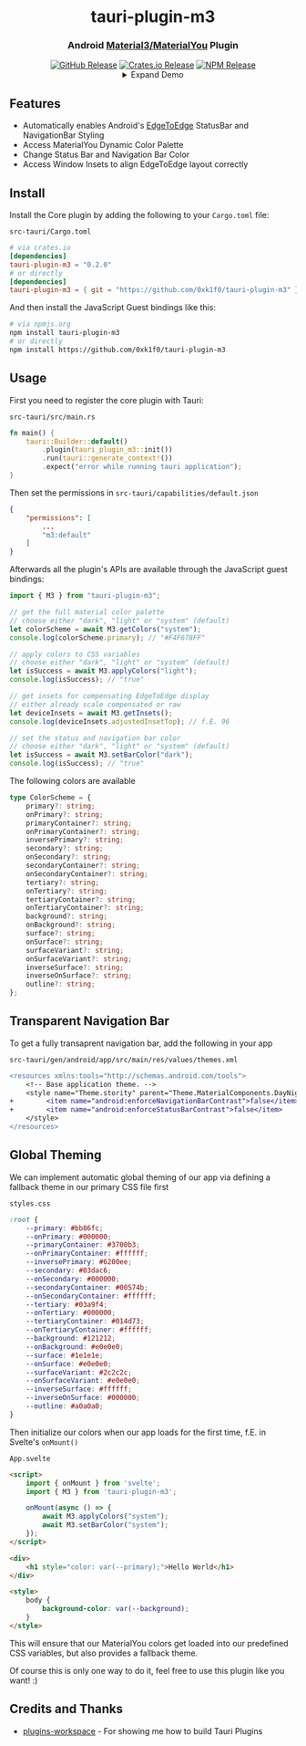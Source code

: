 <div align="center">
    <h1>tauri-plugin-m3</h1>
    <h3>Android <a href="https://developer.android.com/develop/ui/compose/designsystems/material3">Material3/MaterialYou</a> Plugin</h3>
    <a href="https://github.com/0xk1f0/tauri-plugin-m3/releases/latest"><img alt="GitHub Release" src="https://img.shields.io/github/v/release/0xk1f0/tauri-plugin-m3?color=blue&style=flat-square" /></a>
    <a href="https://crates.io/crates/tauri-plugin-m3"><img alt="Crates.io Release" src="https://img.shields.io/crates/v/tauri-plugin-m3?color=orange&style=flat-square" /></a>
    <a href="https://www.npmjs.com/package/tauri-plugin-m3"><img alt="NPM Release" src="https://img.shields.io/npm/v/tauri-plugin-m3?color=green&style=flat-square" /></a>
    <details>
        <summary>Expand Demo</summary>
        <video src="https://github.com/user-attachments/assets/7de52892-75c7-4918-8edd-1d86aadc063b" />
    </details>
</div>

## Features

- Automatically enables Android's [EdgeToEdge](https://developer.android.com/develop/ui/views/layout/edge-to-edge) StatusBar and NavigationBar Styling
- Access MaterialYou Dynamic Color Palette
- Change Status Bar and Navigation Bar Color
- Access Window Insets to align EdgeToEdge layout correctly

## Install

Install the Core plugin by adding the following to your `Cargo.toml` file:

`src-tauri/Cargo.toml`

```toml
# via crates.io
[dependencies]
tauri-plugin-m3 = "0.2.0"
# or directly
[dependencies]
tauri-plugin-m3 = { git = "https://github.com/0xk1f0/tauri-plugin-m3" }
```

And then install the JavaScript Guest bindings like this:

```sh
# via npmjs.org
npm install tauri-plugin-m3
# or directly
npm install https://github.com/0xk1f0/tauri-plugin-m3
```

## Usage

First you need to register the core plugin with Tauri:

`src-tauri/src/main.rs`

```rust
fn main() {
    tauri::Builder::default()
        .plugin(tauri_plugin_m3::init())
        .run(tauri::generate_context!())
        .expect("error while running tauri application");
}
```

Then set the permissions in `src-tauri/capabilities/default.json`

```json
{
    "permissions": [
        ...
        "m3:default"
    ]
}
```

Afterwards all the plugin's APIs are available through the JavaScript guest bindings:

```typescript
import { M3 } from "tauri-plugin-m3";

// get the full material color palette
// choose either "dark", "light" or "system" (default)
let colorScheme = await M3.getColors("system");
console.log(colorScheme.primary); // "#F4F678FF"

// apply colors to CSS variables
// choose either "dark", "light" or "system" (default)
let isSuccess = await M3.applyColors("light");
console.log(isSuccess); // "true"

// get insets for compensating EdgeToEdge display
// either already scale compensated or raw
let deviceInsets = await M3.getInsets();
console.log(deviceInsets.adjustedInsetTop); // f.E. 96

// set the status and navigation bar color
// choose either "dark", "light" or "system" (default)
let isSuccess = await M3.setBarColor("dark");
console.log(isSuccess); // "true"
```

The following colors are available

```typescript
type ColorScheme = {
    primary?: string;
    onPrimary?: string;
    primaryContainer?: string;
    onPrimaryContainer?: string;
    inversePrimary?: string;
    secondary?: string;
    onSecondary?: string;
    secondaryContainer?: string;
    onSecondaryContainer?: string;
    tertiary?: string;
    onTertiary?: string;
    tertiaryContainer?: string;
    onTertiaryContainer?: string;
    background?: string;
    onBackground?: string;
    surface?: string;
    onSurface?: string;
    surfaceVariant?: string;
    onSurfaceVariant?: string;
    inverseSurface?: string;
    inverseOnSurface?: string;
    outline?: string;
};
```

## Transparent Navigation Bar

To get a fully transaprent navigation bar, add the following in your app

`src-tauri/gen/android/app/src/main/res/values/themes.xml`

```diff
<resources xmlns:tools="http://schemas.android.com/tools">
    <!-- Base application theme. -->
    <style name="Theme.stority" parent="Theme.MaterialComponents.DayNight.NoActionBar">
+        <item name="android:enforceNavigationBarContrast">false</item>
+        <item name="android:enforceStatusBarContrast">false</item>
    </style>
</resources>
```

## Global Theming

We can implement automatic global theming of our app via defining a fallback theme in our primary CSS file first

`styles.css`

```css
:root {
    --primary: #bb86fc;
    --onPrimary: #000000;
    --primaryContainer: #3700b3;
    --onPrimaryContainer: #ffffff;
    --inversePrimary: #6200ee;
    --secondary: #03dac6;
    --onSecondary: #000000;
    --secondaryContainer: #00574b;
    --onSecondaryContainer: #ffffff;
    --tertiary: #03a9f4;
    --onTertiary: #000000;
    --tertiaryContainer: #014d73;
    --onTertiaryContainer: #ffffff;
    --background: #121212;
    --onBackground: #e0e0e0;
    --surface: #1e1e1e;
    --onSurface: #e0e0e0;
    --surfaceVariant: #2c2c2c;
    --onSurfaceVariant: #e0e0e0;
    --inverseSurface: #ffffff;
    --inverseOnSurface: #000000;
    --outline: #a0a0a0;
}
```

Then initialize our colors when our app loads for the first time, f.E. in Svelte's `onMount()`

`App.svelte`

```html
<script>
    import { onMount } from 'svelte';
    import { M3 } from 'tauri-plugin-m3';

    onMount(async () => {
        await M3.applyColors("system");
        await M3.setBarColor("system");
    });
</script>

<div>
    <h1 style="color: var(--primary);">Hello World</h1>
</div>

<style>
    body {
        background-color: var(--background);
    }
</style>
```

This will ensure that our MaterialYou colors get loaded into our predefined CSS variables, but also provides a fallback theme.

Of course this is only one way to do it, feel free to use this plugin like you want! :)

## Credits and Thanks

- [plugins-workspace](https://github.com/tauri-apps/plugins-workspace) - For showing me how to build Tauri Plugins
